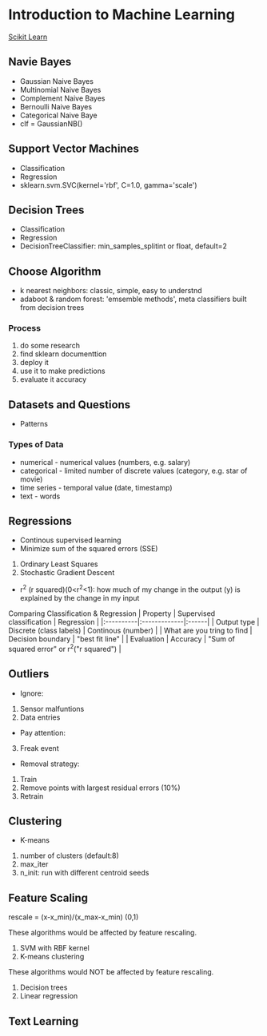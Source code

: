 # Introduction to Machine Learning
[Scikit Learn](https://scikit-learn.org/stable/supervised_learning.html#supervised-learning)
## Navie Bayes
- Gaussian Naive Bayes
- Multinomial Naive Bayes
- Complement Naive Bayes
- Bernoulli Naive Bayes
- Categorical Naive Baye
- clf = GaussianNB()
## Support Vector Machines
- Classification
- Regression
- sklearn.svm.SVC(kernel='rbf', C=1.0, gamma='scale')
## Decision Trees
- Classification
- Regression
- DecisionTreeClassifier: min_samples_splitint or float, default=2
## Choose Algorithm
- k nearest neighbors: classic, simple, easy to understnd
- adaboot & random forest: 'emsemble methods', meta classifiers built from decision trees
### Process
1. do some research
2. find sklearn documenttion
3. deploy it
4. use it to make predictions
5. evaluate it accuracy
## Datasets and Questions
- Patterns
### Types of Data
- numerical - numerical values (numbers, e.g. salary)  
- categorical - limited number of discrete values (category, e.g. star of movie)
- time series - temporal value (date, timestamp)
- text - words
## Regressions
- Continous supervised learning
- Minimize sum of the squared errors (SSE)
1. Ordinary Least Squares
2. Stochastic Gradient Descent  
- r<sup>2</sup> (r squared)(0<r<sup>2</sup><1): how much of my change in the output (y) is explained by the change in my input  

Comparing Classification & Regression
| Property   |      Supervised classification      |  Regression |
|:----------|:-------------|:------|
| Output type |  Discrete (class labels) | Continous (number) |
| What are you tring to find | Decision boundary | "best fit line" |
| Evaluation | Accuracy | "Sum of squared error" or r<sup>2</sup>("r squared") |

## Outliers
- Ignore:
1. Sensor malfuntions
2. Data entries  
- Pay attention:
3. Freak event
- Removal strategy:
1. Train
2. Remove points with largest residual errors (10%)
3. Retrain
## Clustering
- K-means
1. number of clusters (default:8)
2. max_iter
3. n_init: run with different centroid seeds
## Feature Scaling
rescale = (x-x_min)/(x_max-x_min) (0,1)

These algorithms would be affected by feature rescaling.
1. SVM with RBF kernel
2. K-means clustering  

These algorithms would NOT be affected by feature rescaling.
1. Decision trees
2. Linear regression

## Text Learning
